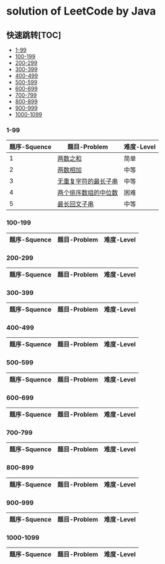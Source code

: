 # solution of LeetCode by Java

## 快速跳转[TOC]
- [1-99](#title1)
- [100-199](#title2)
- [200-299](#title3)
- [300-399](#title4)
- [400-499](#title5)
- [500-599](#title6)
- [600-699](#title7)
- [700-799](#title8)
- [800-899](#title9)
- [900-999](#title10)
- [1000-1099](#title11)


<h3 id="title1"></h3>

### 1-99
题序-Squence  |  题目-Problem  |  难度-Level  
 ------------ | ------------- | ------------
1 | <a href="https://github.com/Rosevil1874/LeetCode/tree/master/Java-Solution/1_Two_Sum">两数之和</a> | 简单 
2 | <a href="https://github.com/Rosevil1874/LeetCode/tree/master/Java-Solution/2_Add_Two_Numbers">两数相加</a> | 中等 
3 | <a href="https://github.com/Rosevil1874/LeetCode/tree/master/Java-Solution/3_Longest_Substring_Without_Repeating_Characters">无重复字符的最长子串</a> | 中等 
4 | <a href="https://github.com/Rosevil1874/LeetCode/tree/master/Java-Solution/4_Median_of_Two_Sorted_Arrays">两个排序数组的中位数</a> | 困难 
5 | <a href="https://github.com/Rosevil1874/LeetCode/tree/master/Java-Solution/5_Longest_Palindromic_Substring">最长回文子串</a> | 中等 



<h3 id="title2"></h3>

### 100-199
题序-Squence  |  题目-Problem  |  难度-Level  
 ------------ | ------------- | ------------


 <h3 id="title3"></h3>

### 200-299
题序-Squence  |  题目-Problem  |  难度-Level  
 ------------ | ------------- | ------------


 <h3 id="title4"></h3>

### 300-399
题序-Squence  |  题目-Problem  |  难度-Level  
 ------------ | ------------- | ------------


 <h3 id="title5"></h3>

### 400-499
题序-Squence  |  题目-Problem  |  难度-Level  
 ------------ | ------------- | ------------


 <h3 id="title6"></h3>

### 500-599
题序-Squence  |  题目-Problem  |  难度-Level  
 ------------ | ------------- | ------------


 <h3 id="title7"></h3>

### 600-699
题序-Squence  |  题目-Problem  |  难度-Level  
 ------------ | ------------- | ------------



 <h3 id="title8"></h3>

### 700-799
题序-Squence  |  题目-Problem  |  难度-Level  
 ------------ | ------------- | ------------


 <h3 id="title9"></h3>

### 800-899
题序-Squence  |  题目-Problem  |  难度-Level  
 ------------ | ------------- | ------------


 <h3 id="title10"></h3>

### 900-999
题序-Squence  |  题目-Problem  |  难度-Level  
 ------------ | ------------- | ------------


 <h3 id="title11"></h3>

### 1000-1099
题序-Squence  |  题目-Problem  |  难度-Level  
 ------------ | ------------- | ------------